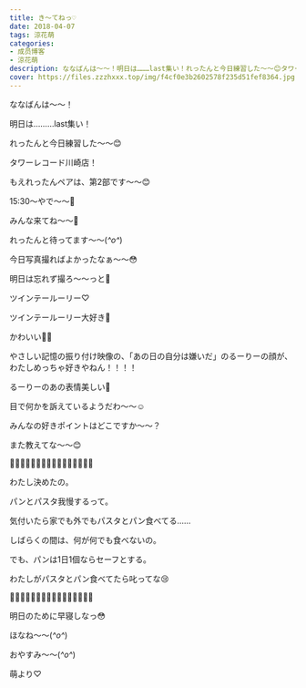 ```yaml
---
title: き〜てねっ♡
date: 2018-04-07
tags: 涼花萌
categories: 
- 成员博客
- 涼花萌
description: ななばんは～～！明日は………last集い！れったんと今日練習した～～😊タワーレコード川崎店！もえれったんペアは、第2部です〜〜😊15:...
cover: https://files.zzzhxxx.top/img/f4cf0e3b2602578f235d51fef8364.jpg 
---
```







ななばんは～～！




明日は………last集い！






れったんと今日練習した～～😊










タワーレコード川崎店！




もえれったんペアは、第2部です〜〜😊



15:30〜やで〜〜🤗







みんな来てね～～🤗








れったんと待ってます～～(*^o^*)








今日写真撮ればよかったなぁ〜〜😳






明日は忘れず撮ろ〜〜っと📸
















ツインテールーリー♡








ツインテールーリー大好き💓


かわいい💓💓





やさしい記憶の振り付け映像の、「あの日の自分は嫌いだ」のるーりーの顔が、わたしめっちゃ好きやねん！！！！






るーりーのあの表情美しい💓



目で何かを訴えているようだわ〜〜☺️







みんなの好きポイントはどこですか〜〜？






また教えてな〜〜😊















🍞🍝🍞🍝🍞🍝🍞🍝🍞🍝🍞🍝🍞🍝🍞🍝



わたし決めたの。




パンとパスタ我慢するって。





気付いたら家でも外でもパスタとパン食べてる……





しばらくの間は、何が何でも食べないの。





でも、パンは1日1個ならセーフとする。








わたしがパスタとパン食べてたら叱ってな😢





🍝🍞🍝🍞🍝🍞🍝🍞🍝🍞🍝🍞🍝🍞🍝🍞












明日のために早寝しなっ😳









ほなね〜〜(*^o^*)


おやすみ〜〜(*^o^*)






萌より♡


